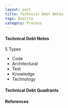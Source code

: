 ```yaml
---
layout: post
title: Technical Debt Notes
tags: Quality
category: Process
---
```

#### Technical Debt Notes ####

5 Types
- Code
- Architectural
- Test
- Knowledge
- Technology

#### Technical Debt Quadrants ####

#### References ####
